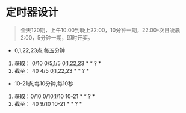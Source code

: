 # 定时器设计

> 全天120期，上午10:00到晚上22:00，10分钟一期，22:00-次日凌晨2:00，5分钟一期，即时开奖。

* 0,1,22,23点,每五分钟
1. 获取： 0/10 0/5,1/5 0,1,22,23 * * ? \*
2. 截至： 40 4/5 0,1,22,23 * * ? \*

* 10-21点,每10分钟,每10秒
1. 获取：0/10 0/10,1/10 10-21 * * ? *
2. 截至： 40 9/10 10-21 * * ? \*